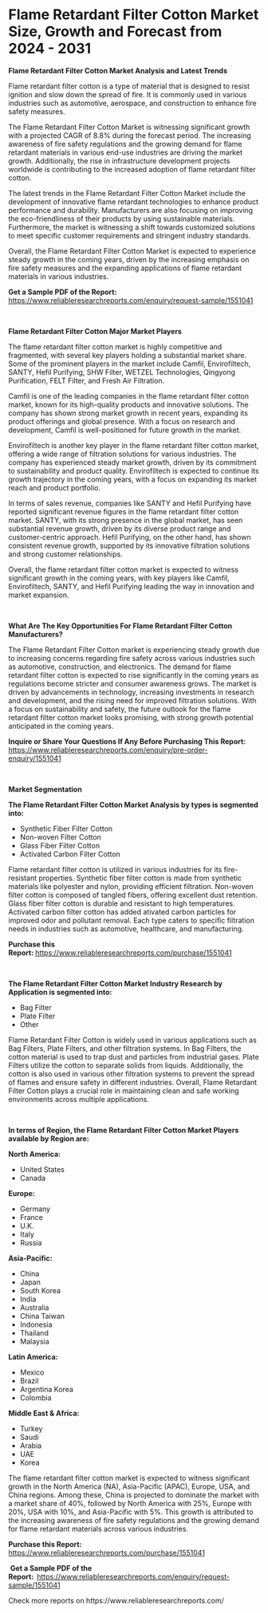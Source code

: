 <p><h1>Flame Retardant Filter Cotton Market Size, Growth and Forecast from 2024 - 2031</h1></p><p><strong>Flame Retardant Filter Cotton Market Analysis and Latest Trends</strong></p>
<p><p>Flame retardant filter cotton is a type of material that is designed to resist ignition and slow down the spread of fire. It is commonly used in various industries such as automotive, aerospace, and construction to enhance fire safety measures. </p><p>The Flame Retardant Filter Cotton Market is witnessing significant growth with a projected CAGR of 8.8% during the forecast period. The increasing awareness of fire safety regulations and the growing demand for flame retardant materials in various end-use industries are driving the market growth. Additionally, the rise in infrastructure development projects worldwide is contributing to the increased adoption of flame retardant filter cotton.</p><p>The latest trends in the Flame Retardant Filter Cotton Market include the development of innovative flame retardant technologies to enhance product performance and durability. Manufacturers are also focusing on improving the eco-friendliness of their products by using sustainable materials. Furthermore, the market is witnessing a shift towards customized solutions to meet specific customer requirements and stringent industry standards.</p><p>Overall, the Flame Retardant Filter Cotton Market is expected to experience steady growth in the coming years, driven by the increasing emphasis on fire safety measures and the expanding applications of flame retardant materials in various industries.</p></p>
<p><strong>Get a Sample PDF of the Report:&nbsp;</strong> <a href="https://www.reliableresearchreports.com/enquiry/request-sample/1551041">https://www.reliableresearchreports.com/enquiry/request-sample/1551041</a></p>
<p>&nbsp;</p>
<p><strong>Flame Retardant Filter Cotton Major Market Players</strong></p>
<p><p>The flame retardant filter cotton market is highly competitive and fragmented, with several key players holding a substantial market share. Some of the prominent players in the market include Camfil, Envirofiltech, SANTY, Hefil Purifying, SHW Filter, WETZEL Technologies, Qingyong Purification, FELT Filter, and Fresh Air Filtration.</p><p>Camfil is one of the leading companies in the flame retardant filter cotton market, known for its high-quality products and innovative solutions. The company has shown strong market growth in recent years, expanding its product offerings and global presence. With a focus on research and development, Camfil is well-positioned for future growth in the market.</p><p>Envirofiltech is another key player in the flame retardant filter cotton market, offering a wide range of filtration solutions for various industries. The company has experienced steady market growth, driven by its commitment to sustainability and product quality. Envirofiltech is expected to continue its growth trajectory in the coming years, with a focus on expanding its market reach and product portfolio.</p><p>In terms of sales revenue, companies like SANTY and Hefil Purifying have reported significant revenue figures in the flame retardant filter cotton market. SANTY, with its strong presence in the global market, has seen substantial revenue growth, driven by its diverse product range and customer-centric approach. Hefil Purifying, on the other hand, has shown consistent revenue growth, supported by its innovative filtration solutions and strong customer relationships.</p><p>Overall, the flame retardant filter cotton market is expected to witness significant growth in the coming years, with key players like Camfil, Envirofiltech, SANTY, and Hefil Purifying leading the way in innovation and market expansion.</p></p>
<p>&nbsp;</p>
<p><strong>What Are The Key Opportunities For Flame Retardant Filter Cotton Manufacturers?</strong></p>
<p><p>The Flame Retardant Filter Cotton market is experiencing steady growth due to increasing concerns regarding fire safety across various industries such as automotive, construction, and electronics. The demand for flame retardant filter cotton is expected to rise significantly in the coming years as regulations become stricter and consumer awareness grows. The market is driven by advancements in technology, increasing investments in research and development, and the rising need for improved filtration solutions. With a focus on sustainability and safety, the future outlook for the flame retardant filter cotton market looks promising, with strong growth potential anticipated in the coming years.</p></p>
<p><strong>Inquire or Share Your Questions If Any Before Purchasing This Report:</strong> <a href="https://www.reliableresearchreports.com/enquiry/pre-order-enquiry/1551041">https://www.reliableresearchreports.com/enquiry/pre-order-enquiry/1551041</a></p>
<p>&nbsp;</p>
<p><strong>Market Segmentation</strong></p>
<p><strong>The Flame Retardant Filter Cotton Market Analysis by types is segmented into:</strong></p>
<p><ul><li>Synthetic Fiber Filter Cotton</li><li>Non-woven Filter Cotton</li><li>Glass Fiber Filter Cotton</li><li>Activated Carbon Filter Cotton</li></ul></p>
<p><p>Flame retardant filter cotton is utilized in various industries for its fire-resistant properties. Synthetic fiber filter cotton is made from synthetic materials like polyester and nylon, providing efficient filtration. Non-woven filter cotton is composed of tangled fibers, offering excellent dust retention. Glass fiber filter cotton is durable and resistant to high temperatures. Activated carbon filter cotton has added ativated carbon particles for improved odor and pollutant removal. Each type caters to specific filtration needs in industries such as automotive, healthcare, and manufacturing.</p></p>
<p><strong>Purchase this Report:&nbsp;</strong><a href="https://www.reliableresearchreports.com/purchase/1551041">https://www.reliableresearchreports.com/purchase/1551041</a></p>
<p>&nbsp;</p>
<p><strong>The Flame Retardant Filter Cotton Market Industry Research by Application is segmented into:</strong></p>
<p><ul><li>Bag Filter</li><li>Plate Filter</li><li>Other</li></ul></p>
<p><p>Flame Retardant Filter Cotton is widely used in various applications such as Bag Filters, Plate Filters, and other filtration systems. In Bag Filters, the cotton material is used to trap dust and particles from industrial gases. Plate Filters utilize the cotton to separate solids from liquids. Additionally, the cotton is also used in various other filtration systems to prevent the spread of flames and ensure safety in different industries. Overall, Flame Retardant Filter Cotton plays a crucial role in maintaining clean and safe working environments across multiple applications.</p></p>
<p>&nbsp;</p>
<p><strong>In terms of Region, the Flame Retardant Filter Cotton Market Players available by Region are:</strong></p>
<p>
    <p> <strong> North America: </strong>
        <ul>
            <li>United States</li>
            <li>Canada</li>
        </ul>
        </p> 
    <p> <strong> Europe: </strong>
        <ul>
            <li>Germany</li>
            <li>France</li>
            <li>U.K.</li>
            <li>Italy</li>
            <li>Russia</li>
        </ul>
        </p> 
    <p> <strong> Asia-Pacific: </strong>
        <ul>
            <li>China</li>
            <li>Japan</li>
            <li>South Korea</li>
            <li>India</li>
            <li>Australia</li>
            <li>China Taiwan</li>
            <li>Indonesia</li>
            <li>Thailand</li>
            <li>Malaysia</li>
        </ul>
        </p> 
    <p> <strong> Latin America: </strong>
        <ul>
            <li>Mexico</li>
            <li>Brazil</li>
            <li>Argentina Korea</li>
            <li>Colombia</li>
        </ul>
        </p> 
    <p> <strong> Middle East & Africa: </strong>
        <ul>
            <li>Turkey</li>
            <li>Saudi</li>
            <li>Arabia</li>
            <li>UAE</li>
            <li>Korea</li>
        </ul>
    </p>
    </p>
<p><p>The flame retardant filter cotton market is expected to witness significant growth in the North America (NA), Asia-Pacific (APAC), Europe, USA, and China regions. Among these, China is projected to dominate the market with a market share of 40%, followed by North America with 25%, Europe with 20%, USA with 10%, and Asia-Pacific with 5%. This growth is attributed to the increasing awareness of fire safety regulations and the growing demand for flame retardant materials across various industries.</p></p>
<p><strong>Purchase this Report: </strong><a href="https://www.reliableresearchreports.com/purchase/1551041">https://www.reliableresearchreports.com/purchase/1551041</a></p>
<p>&nbsp;<strong>Get a Sample PDF of the Report:&nbsp;&nbsp;</strong><a href="https://www.reliableresearchreports.com/enquiry/request-sample/1551041">https://www.reliableresearchreports.com/enquiry/request-sample/1551041</a></p>
<p><strong></strong></p>
<p>Check more reports on https://www.reliableresearchreports.com/</p>